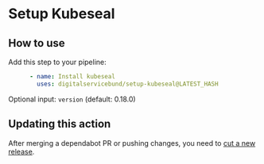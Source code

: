 # Setup Kubeseal

## How to use

Add this step to your pipeline:

```yaml
      - name: Install kubeseal
        uses: digitalservicebund/setup-kubeseal@LATEST_HASH
```

Optional input: `version` (default: 0.18.0)

## Updating this action

After merging a dependabot PR or pushing changes, you need to [cut a new release](https://docs.github.com/en/repositories/releasing-projects-on-github/managing-releases-in-a-repository).
